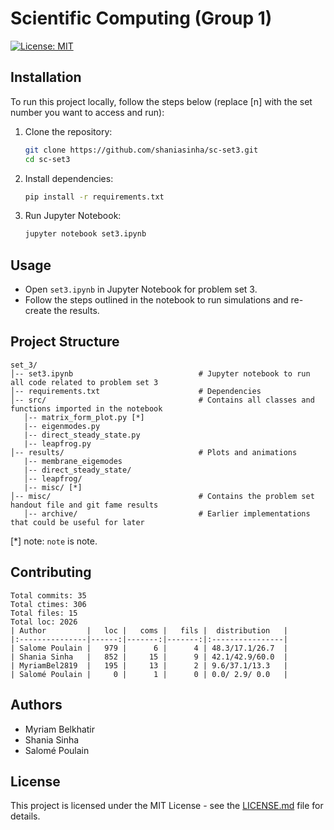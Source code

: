 # Scientific Computing (Group 1)

[![License: MIT](https://img.shields.io/badge/License-MIT-blue.svg)](https://opensource.org/licenses/MIT)

## Installation
To run this project locally, follow the steps below (replace [n] with the set number you want to access and run):

1. Clone the repository:
   ```bash
   git clone https://github.com/shaniasinha/sc-set3.git
   cd sc-set3
   ```
2. Install dependencies:
   ```bash
   pip install -r requirements.txt
   ```
3. Run Jupyter Notebook:
   ```bash
   jupyter notebook set3.ipynb
   ```

## Usage
- Open `set3.ipynb` in Jupyter Notebook for problem set 3.
- Follow the steps outlined in the notebook to run simulations and re-create the results.

## Project Structure
```
set_3/
│-- set3.ipynb                            # Jupyter notebook to run all code related to problem set 3
│-- requirements.txt                      # Dependencies
│-- src/                                  # Contains all classes and functions imported in the notebook
   │-- matrix_form_plot.py [*]
   |-- eigenmodes.py
   |-- direct_steady_state.py
   |-- leapfrog.py
│-- results/                              # Plots and animations 
   |-- membrane_eigemodes                
   |-- direct_steady_state/                         
   │-- leapfrog/
   |-- misc/ [*]                          
│-- misc/                                 # Contains the problem set handout file and git fame results
   │-- archive/                           # Earlier implementations that could be useful for later
```
[*] note: `note` is note.

## Contributing
<!-- <div align="left">
    <img src="misc/git-fame.png" alt="Git fame set 3" width="600"/>
</div> -->
```
Total commits: 35
Total ctimes: 306
Total files: 15
Total loc: 2026
| Author         |   loc |   coms |   fils |  distribution   |
|:---------------|------:|-------:|-------:|:----------------|
| Salome Poulain |   979 |      6 |      4 | 48.3/17.1/26.7  |
| Shania Sinha   |   852 |     15 |      9 | 42.1/42.9/60.0  |
| MyriamBel2819  |   195 |     13 |      2 | 9.6/37.1/13.3   |
| Salomé Poulain |     0 |      1 |      0 | 0.0/ 2.9/ 0.0   |
```

## Authors
- Myriam Belkhatir
- Shania Sinha
- Salomé Poulain

## License
This project is licensed under the MIT License - see the [LICENSE.md](LICENSE.md) file for details.
